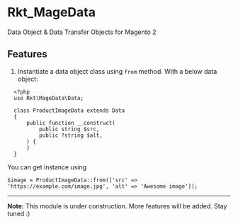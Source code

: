 # Rkt_MageData

Data Object & Data Transfer Objects for Magento 2

## Features
1. Instantiate a data object class using `from` method.
  With a below data object:
  ```
    <?php
    use Rkt\MageData\Data;

    class ProductImageData extends Data
    {
        public function __construct(
            public string $src,
            public ?string $alt,
        ) {
        }
    }
  ```
  You can get instance using
  ```
  $image = ProductImageData::from(['src' => 'https://example.com/image.jpg', 'alt' => 'Awesome image']);
  ```
____
**Note:** This module is under construction. More features will be added. Stay tuned :)
